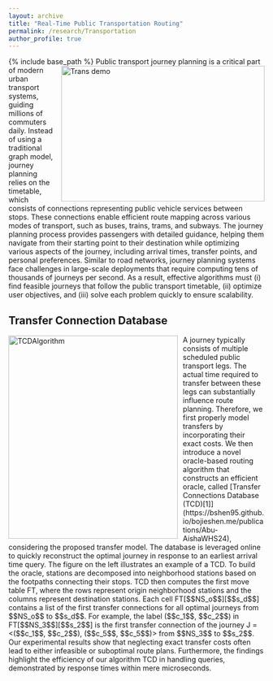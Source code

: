 ```yaml
---
layout: archive
title: "Real-Time Public Transportation Routing"
permalink: /research/Transportation
author_profile: true
---
```


{% include base_path %}
<img src="https://bshen95.github.io/bojieshen.me/images/Trans.gif" title="Trans demo" style="float:right;width:300pt;height:200pt; padding-left:10px;"  alt="Trans demo"/>
Public transport journey planning is a critical part of modern urban transport systems, guiding millions of commuters daily. Instead of using a traditional graph model, journey planning relies on the timetable, which consists of connections representing public vehicle services between stops. These connections enable efficient route mapping across various modes of transport, such as buses, trains, trams, and subways. The journey planning process provides passengers with detailed guidance, helping them navigate from their starting point to their destination while optimizing various aspects of the journey, including arrival times, transfer points, and personal preferences. Similar to road networks, journey planning systems face challenges in large-scale deployments that require computing tens of thousands of journeys per second. As a result, effective algorithms must (i) find feasible journeys that follow the public transport timetable, (ii) optimize user objectives, and (iii) solve each problem quickly to ensure scalability.





## Transfer Connection Database
<img src="https://bshen95.github.io/bojieshen.me/images/TCD.pdf" title="TCDAlgorithm" style="float:left;width:250pt;height:300pt;padding-right:10px;" alt="TCDAlgorithm"/>
A journey typically consists of multiple scheduled public transport legs. The actual time required to transfer between these legs can substantially influence route planning. Therefore, we first properly model transfers by incorporating their exact costs. We then introduce a novel oracle-based routing algorithm that constructs an efficient oracle, called [Transfer Connections Database (TCD)[1]](https://bshen95.github.io/bojieshen.me/publications/Abu-AishaWHS24), considering the proposed transfer model. The database is leveraged online to quickly reconstruct the optimal journey in response to an earliest arrival time query. 
The figure on the left illustrates an example of a TCD. To build the oracle, stations are decomposed into neighborhood stations based on the footpaths connecting their stops. TCD then computes the first move table FT, where the rows represent origin neighborhood stations and the columns represent destination stations. Each cell FT[$$NS_o$$][$$s_d$$] contains a list of the first transfer connections for all optimal journeys from $$NS_o$$ to $$s_d$$. For example, the label ($$c_1$$, $$c_2$$) in FT[$$NS_3$$][$$s_2$$] is the first transfer connection of the journey J = <($$c_1$$, $$c_2$$), ($$c_5$$, $$c_5$$)> from $$NS_3$$ to $$s_2$$.
Our experimental results show that neglecting exact transfer costs often lead to either infeasible or suboptimal route plans. Furthermore, the findings highlight the efficiency of our algorithm TCD in handling queries, demonstrated by response times within mere microseconds.

